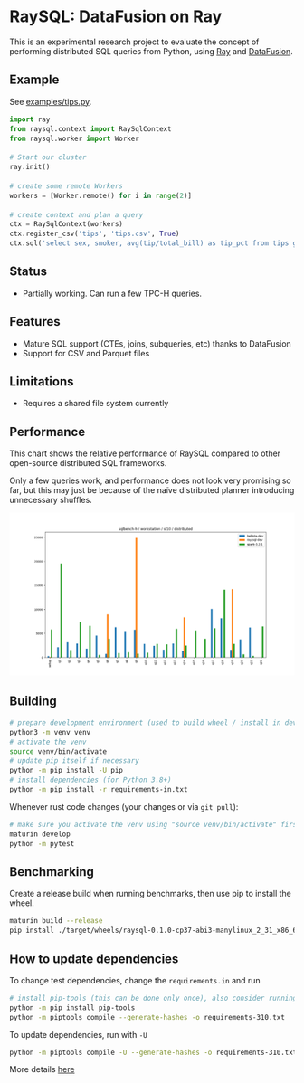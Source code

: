 # RaySQL: DataFusion on Ray

This is an experimental research project to evaluate the concept of performing distributed SQL queries from Python, using
[Ray](https://www.ray.io/) and [DataFusion](https://github.com/apache/arrow-datafusion).

## Example

See [examples/tips.py](examples/tips.py).

```python
import ray
from raysql.context import RaySqlContext
from raysql.worker import Worker

# Start our cluster
ray.init()

# create some remote Workers
workers = [Worker.remote() for i in range(2)]

# create context and plan a query
ctx = RaySqlContext(workers)
ctx.register_csv('tips', 'tips.csv', True)
ctx.sql('select sex, smoker, avg(tip/total_bill) as tip_pct from tips group by sex, smoker')
```

## Status

- Partially working. Can run a few TPC-H queries.

## Features

- Mature SQL support (CTEs, joins, subqueries, etc) thanks to DataFusion
- Support for CSV and Parquet files

## Limitations

- Requires a shared file system currently

## Performance

This chart shows the relative performance of RaySQL compared to other open-source distributed SQL frameworks.

Only a few queries work, and performance does not look very promising so far, but this may just be because of the naïve 
distributed planner introducing unnecessary shuffles. 

![SQLBench-H Performance Chart](./docs/sqlbench-h-workstation-10-distributed-perquery.png)

## Building

```bash
# prepare development environment (used to build wheel / install in development)
python3 -m venv venv
# activate the venv
source venv/bin/activate
# update pip itself if necessary
python -m pip install -U pip
# install dependencies (for Python 3.8+)
python -m pip install -r requirements-in.txt
```

Whenever rust code changes (your changes or via `git pull`):

```bash
# make sure you activate the venv using "source venv/bin/activate" first
maturin develop
python -m pytest
```

## Benchmarking

Create a release build when running benchmarks, then use pip to install the wheel.

```bash
maturin build --release
pip install ./target/wheels/raysql-0.1.0-cp37-abi3-manylinux_2_31_x86_64.whl --force-reinstall
```

## How to update dependencies

To change test dependencies, change the `requirements.in` and run

```bash
# install pip-tools (this can be done only once), also consider running in venv
python -m pip install pip-tools
python -m piptools compile --generate-hashes -o requirements-310.txt
```

To update dependencies, run with `-U`

```bash
python -m piptools compile -U --generate-hashes -o requirements-310.txt
```

More details [here](https://github.com/jazzband/pip-tools)
